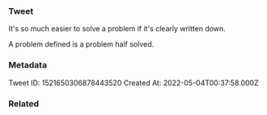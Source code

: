 ### Tweet
It's so much easier to solve a problem if it's clearly written down.

A problem defined is a problem half solved.

### Metadata
Tweet ID: 1521650306878443520
Created At: 2022-05-04T00:37:58.000Z

### Related

